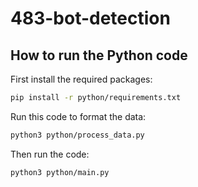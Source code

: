 # 483-bot-detection


## How to run the Python code


First install the required packages:

```bash
pip install -r python/requirements.txt
```

Run this code to format the data:

```bash
python3 python/process_data.py
```

Then run the code:

```bash
python3 python/main.py
```

